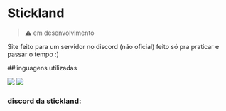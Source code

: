 # Stickland

> ⚠️ em desenvolvimento

 Site feito para um servidor no discord (não oficial) feito só pra praticar e passar o tempo :)

##linguagens utilizadas

<img src= "https://img.shields.io/badge/HTML5-E34F26?style=for-the-badge&logo=html5&logoColor=white">
<img src= "https://img.shields.io/badge/CSS3-1572B6?style=for-the-badge&logo=css3&logoColor=white">


### discord da stickland:


